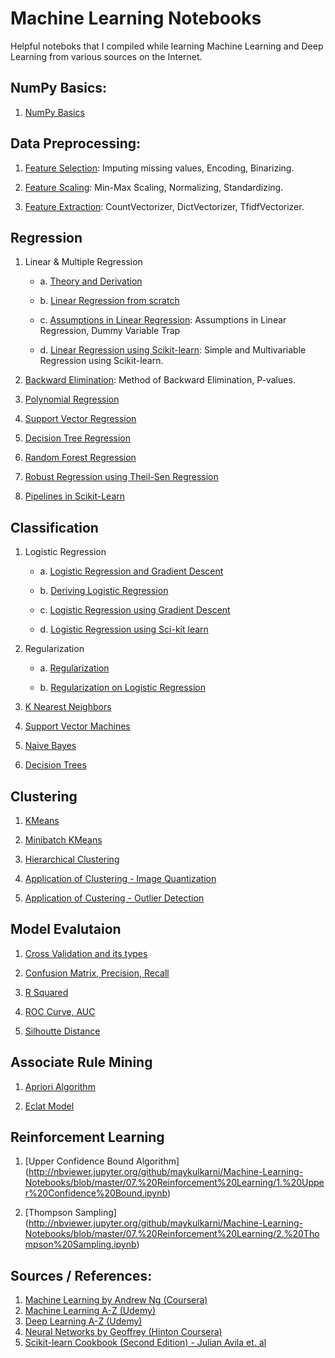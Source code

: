 # Machine Learning Notebooks
Helpful noteboks that I compiled while learning Machine Learning and Deep Learning from various sources on the Internet. 

## NumPy Basics:
1. [NumPy Basics](http://nbviewer.jupyter.org/github/maykulkarni/Machine-Learning-Notebooks/blob/master/00.%20NumPy%20Basics/1.%20NumPy%20Basics.ipynb)

## Data Preprocessing:
1. [Feature Selection](http://nbviewer.jupyter.org/github/maykulkarni/Machine-Learning-Notebooks/blob/master/01.%20Data%20Preprocessing/1.%20Feature%20Selection.ipynb): Imputing missing values, Encoding, Binarizing.  

2. [Feature Scaling](http://nbviewer.jupyter.org/github/maykulkarni/Machine-Learning-Notebooks/blob/master/01.%20Data%20Preprocessing/2.%20Scaling%2C%20Normalizing.ipynb): Min-Max Scaling, Normalizing, Standardizing. 

3. [Feature Extraction](http://nbviewer.jupyter.org/github/maykulkarni/Machine-Learning-Notebooks/blob/master/01.%20Data%20Preprocessing/3.%20Feature%20Extraction.ipynb): CountVectorizer, DictVectorizer, TfidfVectorizer. 

## Regression
1. Linear & Multiple Regression

    * a. [Theory and Derivation](http://nbviewer.jupyter.org/github/maykulkarni/Machine-Learning-Notebooks/blob/master/02.%20Regression/1A.%20Linear%20Regression%20and%20Gradient%20Descent%28Theory%29.ipynb)
    
    * b. [Linear Regression from scratch](http://nbviewer.jupyter.org/github/maykulkarni/Machine-Learning-Notebooks/blob/master/02.%20Regression/1B.%20Linear%20Regression%20and%20Gradient%20Descent%20.ipynb)
    
    * c. [Assumptions in Linear Regression](http://nbviewer.jupyter.org/github/maykulkarni/Machine-Learning-Notebooks/blob/master/02.%20Regression/1C.%20Assumptions%20in%20Linear%20Regression%20and%20Dummy%20variables.ipynb): Assumptions in Linear Regression, Dummy Variable Trap
    
    * d. [Linear Regression using Scikit-learn](http://nbviewer.jupyter.org/github/maykulkarni/Machine-Learning-Notebooks/blob/master/02.%20Regression/1C.%20Simple%20and%20Multiple%20Regression%20using%20Sci-kit%20learn.ipynb): Simple and Multivariable Regression using Scikit-learn. 

2. [Backward Elimination](http://nbviewer.jupyter.org/github/maykulkarni/Machine-Learning-Notebooks/blob/master/02.%20Regression/2.%20Backward%20Elimination.ipynb): Method of Backward Elimination, P-values.

3. [Polynomial Regression](http://nbviewer.jupyter.org/github/maykulkarni/Machine-Learning-Notebooks/blob/master/02.%20Regression/3.%20Polynomial%20Regression.ipynb)

4. [Support Vector Regression](http://nbviewer.jupyter.org/github/maykulkarni/Machine-Learning-Notebooks/blob/master/02.%20Regression/4.%20Support%20Vector%20Regression.ipynb)

5. [Decision Tree Regression](http://nbviewer.jupyter.org/github/maykulkarni/Machine-Learning-Notebooks/blob/master/02.%20Regression/5.%20Decision%20Tree%20Regression.ipynb)

6. [Random Forest Regression](http://nbviewer.jupyter.org/github/maykulkarni/Machine-Learning-Notebooks/blob/master/02.%20Regression/6.%20Random%20Forest.ipynb)

7. [Robust Regression using Theil-Sen Regression](http://nbviewer.jupyter.org/github/maykulkarni/Machine-Learning-Notebooks/blob/master/02.%20Regression/8.%20Robust%20Regression%20(TheilSen%20Regressor).ipynb)

8. [Pipelines in Scikit-Learn](http://nbviewer.jupyter.org/github/maykulkarni/Machine-Learning-Notebooks/blob/master/02.%20Regression/9.%20Pipelines%20in%20Sklearn.ipynb)

## Classification
1. Logistic Regression

   * a. [Logistic Regression and Gradient Descent](http://nbviewer.jupyter.org/github/maykulkarni/Machine-Learning-Notebooks/blob/master/03.%20Classification/1A.%20Logistic%20Regression%20and%20Gradient%20Descent)
   
   * b. [Deriving Logistic Regression](http://nbviewer.jupyter.org/github/maykulkarni/Machine-Learning-Notebooks/blob/master/03.%20Classification/1B.%20Deriving%20Logistic%20Regression%20)
   
   * c. [Logistic Regression using Gradient Descent](http://nbviewer.jupyter.org/github/maykulkarni/Machine-Learning-Notebooks/blob/master/03.%20Classification/1C.%20Logistic%20Regression%20using%20Gradient%20Descent)
   
   * d. [Logistic Regression using Sci-kit learn](http://nbviewer.jupyter.org/github/maykulkarni/Machine-Learning-Notebooks/blob/master/03.%20Classification/1D.%20Logistic%20Regression%20using%20Sci-kit%20learn.ipynb)

2. Regularization

   * a. [Regularization](http://nbviewer.jupyter.org/github/maykulkarni/Machine-Learning-Notebooks/blob/master/03.%20Classification/2A.%20Regularization.ipynb)
   
   * b. [Regularization on Logistic Regression](http://nbviewer.jupyter.org/github/maykulkarni/Machine-Learning-Notebooks/blob/master/03.%20Classification/2B.%20Regularization%20on%20Logistic%20Regression.ipynb)
   
3. [K Nearest Neighbors](http://nbviewer.jupyter.org/github/maykulkarni/Machine-Learning-Notebooks/blob/master/03.%20Classification/3.%20KNN.ipynb)

4. [Support Vector Machines](http://nbviewer.jupyter.org/github/maykulkarni/Machine-Learning-Notebooks/blob/master/03.%20Classification/4.%20SVM.ipynb)

5. [Naive Bayes](http://nbviewer.jupyter.org/github/maykulkarni/Machine-Learning-Notebooks/blob/master/03.%20Classification/5.%20Naive%20Bayes.ipynb)

6. [Decision Trees](http://nbviewer.jupyter.org/github/maykulkarni/Machine-Learning-Notebooks/blob/master/03.%20Classification/6.%20Decision%20Trees.ipynb)

## Clustering

1. [KMeans](http://nbviewer.jupyter.org/github/maykulkarni/Machine-Learning-Notebooks/blob/master/04.%20Clustering/1.%20KMeans.ipynb)

2. [Minibatch KMeans](http://nbviewer.jupyter.org/github/maykulkarni/Machine-Learning-Notebooks/blob/master/04.%20Clustering/2.%20MiniBatch%20KMeans.ipynb)

3. [Hierarchical Clustering](http://nbviewer.jupyter.org/github/maykulkarni/Machine-Learning-Notebooks/blob/master/04.%20Clustering/3.%20Hierarchical%20Clustering.ipynb)

4. [Application of Clustering - Image Quantization](http://nbviewer.jupyter.org/github/maykulkarni/Machine-Learning-Notebooks/blob/master/04.%20Clustering/4.%20Image%20Quantization%20using%20Clustering.ipynb)

5. [Application of Custering - Outlier Detection](http://nbviewer.jupyter.org/github/maykulkarni/Machine-Learning-Notebooks/blob/master/04.%20Clustering/05.%20Outlier%20Detection%20using%20KMeans.ipynb)

## Model Evalutaion

1. [Cross Validation and its types](http://nbviewer.jupyter.org/github/maykulkarni/Machine-Learning-Notebooks/blob/master/05.%20Model%20Evaluation/1.%20Cross%20Validation%20and%20its%20types.ipynb)

2. [Confusion Matrix, Precision, Recall](http://nbviewer.jupyter.org/github/maykulkarni/Machine-Learning-Notebooks/blob/master/05.%20Model%20Evaluation/Confusion%20Matrix%2C%20Precision%2C%20Recall.ipynb)

3. [R Squared](http://nbviewer.jupyter.org/github/maykulkarni/Machine-Learning-Notebooks/blob/master/05.%20Model%20Evaluation/R%20Squared.ipynb)

4. [ROC Curve, AUC](http://nbviewer.jupyter.org/github/maykulkarni/Machine-Learning-Notebooks/blob/master/05.%20Model%20Evaluation/ROC%20Curve%20%26%20AUC.ipynb)

5. [Silhoutte Distance](http://nbviewer.jupyter.org/github/maykulkarni/Machine-Learning-Notebooks/blob/master/05.%20Model%20Evaluation/Silhoutte%20Distance%20for%20Clustering.ipynb)

## Associate Rule Mining

1. [Apriori Algorithm](http://nbviewer.jupyter.org/github/maykulkarni/Machine-Learning-Notebooks/blob/master/06.%20Associate%20Rule%20Mining/1.%20Apriori%20Algorithm.ipynb)

2. [Eclat Model](http://nbviewer.jupyter.org/github/maykulkarni/Machine-Learning-Notebooks/blob/master/06.%20Associate%20Rule%20Mining/2.%20Eclat%20Model.ipynb)

## Reinforcement Learning
1. [Upper Confidence Bound Algorithm] (http://nbviewer.jupyter.org/github/maykulkarni/Machine-Learning-Notebooks/blob/master/07.%20Reinforcement%20Learning/1.%20Upper%20Confidence%20Bound.ipynb)

2. [Thompson Sampling] (http://nbviewer.jupyter.org/github/maykulkarni/Machine-Learning-Notebooks/blob/master/07.%20Reinforcement%20Learning/2.%20Thompson%20Sampling.ipynb)


## Sources / References:
1. [Machine Learning by Andrew Ng (Coursera)](https://www.coursera.org/learn/machine-learning)
2. [Machine Learning A-Z (Udemy)](https://www.udemy.com/machinelearning/)
3. [Deep Learning A-Z (Udemy)](https://www.udemy.com/deeplearning/)
4. [Neural Networks by Geoffrey (Hinton Coursera)](https://www.coursera.org/learn/neural-networks)
5. [Scikit-learn Cookbook (Second Edition) - Julian Avila et. al](https://www.packtpub.com/big-data-and-business-intelligence/scikit-learn-cookbook-second-edition)
